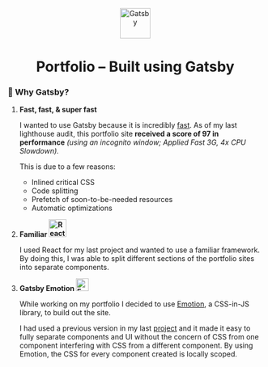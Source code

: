 <p align="center">
  <a href="https://www.gatsbyjs.org">
    <img alt="Gatsby" src="https://www.gatsbyjs.org/monogram.svg" width="60" />
  </a>
</p>
<h1 align="center">
  Portfolio – Built using Gatsby
</h1>

### 🧐 Why Gatsby?

1.  **Fast, fast, & super fast**

    I wanted to use Gatsby because it is incredibly [fast](https://www.gatsbyjs.org/blog/2017-09-13-why-is-gatsby-so-fast/). As of my last lighthouse audit, this portfolio site **received a score of 97 in performance** *(using an incognito window; Applied Fast 3G, 4x CPU Slowdown).*

    
    This is due to a few reasons: 
    * Inlined critical CSS
    * Code splitting
    * Prefetch of soon-to-be-needed resources
    * Automatic optimizations


2.  **Familiar <img alt="React" src="https://upload.wikimedia.org/wikipedia/commons/thumb/a/a7/React-icon.svg/1024px-React-icon.svg.png" width="35" />**

    I used React for my last project and wanted to use a familiar framework.
    By doing this, I was able to split different sections of the portfolio sites into separate components.


3.  **Gatsby Emotion <img alt="Emotion" src="https://emotion.sh/static/a76dfa0d18a0536af9e917cdb8f873b9/ae35a/emotion.png" width="25" />**

    While working on my portfolio I decided to use [Emotion](https://emotion.sh/), a CSS-in-JS library, to build out the site.


    I had used a previous version in my last [project](https://mentalnote.herokuapp.com/) and it made it easy to fully separate components and UI without the concern of CSS from one component interfering with CSS from a different component. By using Emotion, the CSS for every component created is locally scoped.
    
